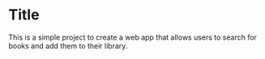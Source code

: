 # Title

This is a simple project to create a web app that allows users to search for books and add them to their library.
